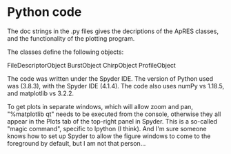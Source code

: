 Python code
===========

The doc strings in the .py files gives the decriptions of the ApRES classes, and the functionality
of the plotting program.

The classes define the following objects:

FileDescriptorObject
BurstObject
ChirpObject
ProfileObject

The code was written under the Spyder IDE. The version of Python used was (3.8.3), with the Spyder IDE (4.1.4).
The code also uses numPy vs 1.18.5, and matplotlib vs 3.2.2.

To get plots in separate windows, which will allow zoom and pan, "%matplotlib qt" needs to be executed from
the console, otherwise they all appear in the Plots tab of the top-right panel in Spyder.
This is a so-called "magic command", specific to Ipython (I think). And I'm sure someone knows how to set up Spyder
to allow the figure windows to come to the foreground by default, but I am not that person...